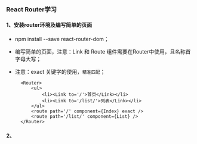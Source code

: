 ### React Router学习

#### 1、安装router环境及编写简单的页面

- npm install --save react-router-dom；
- 编写简单的页面，注意：Link 和 Route 组件需要在Router中使用，且名称首字母大写；
- 注意：exact 关键字的使用，`精准匹配`；

        <Router>
            <ul>
                <li><Link to='/'>首页</Link></li>
                <li><Link to='/list/'>列表</Link></li>
            </ul>
            <route path='/' component={Index} exact />
            <route path='/list/' component={List} />
        </Router>


#### 2、
